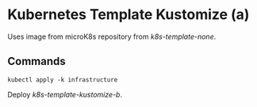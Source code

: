 # Kubernetes Template Kustomize (a)

Uses image from microK8s repository from *k8s-template-none*.

## Commands

```
kubectl apply -k infrastructure
```

Deploy *k8s-template-kustomize-b*.